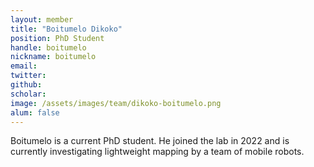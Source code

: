 ```yaml
---
layout: member
title: "Boitumelo Dikoko"
position: PhD Student
handle: boitumelo
nickname: boitumelo
email: 
twitter: 
github: 
scholar: 
image: /assets/images/team/dikoko-boitumelo.png
alum: false
---
```

Boitumelo is a current PhD student. He joined the lab in 2022 and is currently investigating lightweight mapping by a team of mobile robots.

